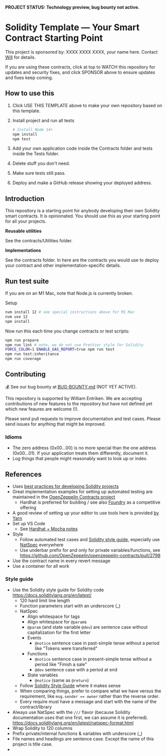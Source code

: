 **PROJECT STATUS: Technology preview, bug bounty not active.**

# Solidity Template — Your Smart Contract Starting Point

This project is sponsored by: XXXX XXXX XXXX, your name here. Contact [Will](https://twitter.com/fulldecent) for details.

If you are using these contracts, click at top to WATCH this repository for updates and security fixes, and click SPONSOR above to ensure updates and fixes keep coming.

## How to use this

1. Click USE THIS TEMPLATE above to make your own repository based on this template.

2. Install project and run all tests
   ```sh
   # Install Node 14+
   npm install
   npm test
   ```

3. Add your own application code inside the Contracts folder and tests inside the Tests folder.

4. Delete stuff you don't need.

5. Make sure tests still pass.

6. Deploy and make a GitHub release showing your deployed address.

## Introduction

This repository is a starting point for anybody developing their own Solidity smart contracts. It is opinionated. You should use this as your starting point for all your projects.

**Reusable utilities**

See the contracts/Utilities folder.

**Implementations**

See the contracts folder. In here are the contracts you would use to deploy your contract and other implementation-specific details.

## Run test suite

If you are on an M1 Mac, note that Node.js is currently broken.

Setup

```sh
nvm install 12 # see special instructions above for M1 Mac
nvm use 12
npm install
```

Now run this each time you change contracts or test scripts:

```sh
npm run prepare
npm run lint # note, we do not use Prettier style for Solidity
FORCE_COLOR=1 ENABLE_GAS_REPORT=true npm run test
npm run test:inheritance
npm run coverage
```

## Contributing

:moneybag: See our bug bounty at [BUG-BOUNTY.md](BUG-BOUNTY.md) (NOT YET ACTIVE).

This repository is supported by William Entriken. We are accepting contributions of new features to the repository but have not defined yet which new feaures are welcome (!).

Please send pull requests to improve documentation and test cases. Please send issues for anything that might be improved.

### Idioms

* The zero address (0x00...00) is no more special than the one address (0x00...01). If your application treats them differently, document it.
* Log things that people might reasonably want to look up or index.

## References

- Uses [best practices for developing Solidity projects](https://github.com/fulldecent/solidity-template)
- Great implementation examples for setting up automated testing are maintained in the [OpenZeppelin Contracts project](https://github.com/OpenZeppelin/openzeppelin-contracts)
  - Hardhat is preferred for building / see also [Foundry](https://github.com/gakonst/foundry) as a competitive offering
- A good review of setting up your editor to use tools here is provided [by Yarn](https://yarnpkg.com/getting-started/editor-sdks)
- Set up VS Code
  - See [Hardhat + Mocha notes](https://hardhat.org/guides/vscode-tests.html)
- Style
  - Follow automated test cases and [Solidity style guide](https://docs.soliditylang.org/en/latest/style-guide.html), especially use [NatSpec](https://docs.soliditylang.org/en/latest/natspec-format.html?highlight=natspec) everywhere
  - Use underbar prefix for and only for private variables/functions, see https://github.com/OpenZeppelin/openzeppelin-contracts/pull/2798
- Use the contract name in every revert message
- Use a container for all work

### Style guide

- Use the Solidity style guide for Solidity code https://docs.soliditylang.org/en/latest/
  - 120 hard limit line length
  - Function parameters start with an underscore (_)
  - NatSpec
    - Align whitespace for tags
    - Align whitespace for `@param`s
    - `@param` (and state variable `@dev`) are sentence case without capitalization for the first letter
    - Events
      - `@notice` sentence case in past-simple tense without a period like "Tokens were transferred"
    - Functions
      - `@notice` sentence case in present-simple tense without a period like "Finish a sale"
      - `@dev` sentence case with a period at end
    - State variables
      - `@notice` (same as `@return`)
  - Follow [Solidity Style Guide](https://docs.soliditylang.org/en/v0.8.12/style-guide.html?highlight=style) where it makes sense
  - When comparing things, prefer to compare what we have versus the requirement, like `msg.sender == owner` rather than the reverse order.
  - Every require must have a message and start with the name of the contract/library
- Always use NatSpec with the `///` flavor (because Solidity documentation uses that one first, we can assume it is preferred). https://docs.soliditylang.org/en/latest/natspec-format.html
- Wrap Solidity to 120 columns
- Prefix private/internal functions & variables with underscore (_)
- File names and headings are sentence case. Except the name of this project is title case.
- 
